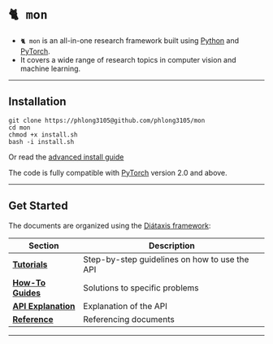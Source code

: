# `🐈 mon`

- `🐈 mon` is an all-in-one research framework built using [Python](https://www.python.org/) and [PyTorch](https://pytorch.org/).
- It covers a wide range of research topics in computer vision and machine learning.

---

## Installation

```shell
git clone https://phlong3105@github.com/phlong3105/mon
cd mon
chmod +x install.sh
bash -i install.sh
```

Or read the [advanced install guide](get-started/installation.md)

The code is fully compatible with [PyTorch](https://pytorch.org/) version 2.0 
and above.

---

## Get Started

The documents are organized using the [Diátaxis framework](https://diataxis.fr/):

| Section                                     | Description                                   |
|---------------------------------------------|-----------------------------------------------|
| __[Tutorials](tutorial/index.md)__          | Step-by-step guidelines on how to use the API |
| __[How-To Guides](how-to/index.md)__        | Solutions to specific problems                |
| __[API Explanation](explanation/index.md)__ | Explanation of the API                        |
| __[Reference](reference/index.md)__         | Referencing documents                         |

--- 

<script type="text/javascript" id="clustrmaps" src="//clustrmaps.com/map_v2.js?d=mDDi2z1vAnHUyVPYInDSCoHgluvZPEfpCcbRFeggx3o&cl=ffffff&w=a"></script>
